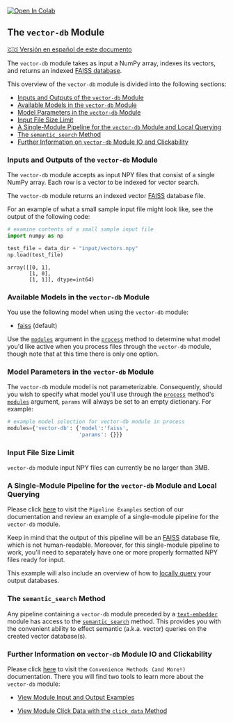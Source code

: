 <a href="https://colab.research.google.com/github/krixik-ai/krixik-docs/blob/main/docs/modules/database_modules/vector-db_module.ipynb" target="_parent"><img src="https://colab.research.google.com/assets/colab-badge.svg" alt="Open In Colab"/></a>

## The `vector-db` Module
[🇨🇴 Versión en español de este documento](https://krixik-docs.readthedocs.io/es-main/modulos/modulos_de_bases_de_datos/modulo_vector-db_base_de_datos_vectorial/)

The `vector-db` module takes as input a NumPy array, indexes its vectors, and returns an indexed [FAISS database](https://github.com/facebookresearch/faiss).

This overview of the `vector-db` module is divided into the following sections:

- [Inputs and Outputs of the `vector-db` Module](#inputs-and-outputs-of-the-vector-db-module)
- [Available Models in the `vector-db` Module](#available-models-in-the-vector-db-module)
- [Model Parameters in the `vector-db` Module](#model-parameters-in-the-vector-db-module)
- [Input File Size Limit](#input-file-size-limit)
- [A Single-Module Pipeline for the `vector-db` Module and Local Querying](#a-single-module-pipeline-for-the-vector-db-module-and-local-querying)
- [The `semantic_search` Method](#the-semantic_search-method)
- [Further Information on `vector-db` Module IO and Clickability](#further-information-on-vector-db-module-io-and-clickability)

### Inputs and Outputs of the `vector-db` Module

The `vector-db` module accepts as input NPY files that consist of a single NumPy array. Each row is a vector to be indexed for vector search.

The `vector-db` module returns an indexed vector [FAISS](https://github.com/facebookresearch/faiss) database file.

For an example of what a small sample input file might look like, see the output of the following code:


```python
# examine contents of a small sample input file
import numpy as np

test_file = data_dir + "input/vectors.npy"
np.load(test_file)
```




    array([[0, 1],
           [1, 0],
           [1, 1]], dtype=int64)



### Available Models in the `vector-db` Module

You use the following model when using the `vector-db` module:

- [faiss](https://github.com/facebookresearch/faiss) (default)

Use the [`modules`](../../system/parameters_processing_files_through_pipelines/process_method.md#selecting-models-via-the-modules-argument) argument in the [`process`](../../system/parameters_processing_files_through_pipelines/process_method.md) method to determine what model you'd like active when you process files through the `vector-db` module, though note that at this time there is only one option.

### Model Parameters in the `vector-db` Module

The `vector-db` module model is not parameterizable. Consequently, should you wish to specify what model you'll use through the [`process`](../../system/parameters_processing_files_through_pipelines/process_method.md) method's [`modules`](../../system/parameters_processing_files_through_pipelines/process_method.md#selecting-models-via-the-modules-argument) argument, `params` will always be set to an empty dictionary. For example:

```python
# example model selection for vector-db module in process
modules={'vector-db': {'model':'faiss',
                       'params': {}}}
```

### Input File Size Limit

`vector-db` module input NPY files can currently be no larger than 3MB.

### A Single-Module Pipeline for the `vector-db` Module and Local Querying

Please click [here](../../examples/single_module_pipelines/single_vector-db.md) to visit the `Pipeline Examples` section of our documentation and review an example of a single-module pipeline for the `vector-db` module.

Keep in mind that the output of this pipeline will be an [FAISS](https://github.com/facebookresearch/faiss) database file, which is not human-readable. Moreover, for this single-module pipeline to work, you'll need to separately have one or more properly formatted NPY files ready for input.

This example will also include an overview of how to [locally query](../../examples/single_module_pipelines/single_vector-db.md#querying-output-databases-locally) your output databases.

### The `semantic_search` Method

Any pipeline containing a `vector-db` module preceded by a [`text-embedder`](../ai_modules/text-embedder_module.md) module has access to the [`semantic_search`](../../system/search_methods/semantic_search_method.md) method. This provides you with the convenient ability to effect semantic (a.k.a. vector) queries on the created vector database(s).

### Further Information on `vector-db` Module IO and Clickability

Please click [here](../../system/convenience_methods/convenience_methods.md) to visit the `Convenience Methods (and More!)` documentation. There you will find two tools to learn more about the `vector-db` module:

- [View Module Input and Output Examples](../../system/convenience_methods/convenience_methods.md#view-module-input-and-output-examples)

- [View Module Click Data with the `click_data` Method](../../system/convenience_methods/convenience_methods.md#view-module-click-data-with-the-view_module_click_data-method)
